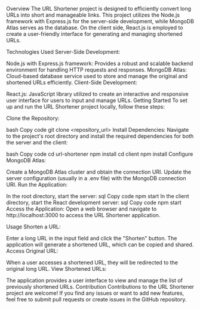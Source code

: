 Overview
The URL Shortener project is designed to efficiently convert long URLs into short and manageable links. This project utilizes the Node.js framework with Express.js for the server-side development, while MongoDB Atlas serves as the database. On the client side, React.js is employed to create a user-friendly interface for generating and managing shortened URLs.

Technologies Used
Server-Side Development:

Node.js with Express.js framework: Provides a robust and scalable backend environment for handling HTTP requests and responses.
MongoDB Atlas: Cloud-based database service used to store and manage the original and shortened URLs efficiently.
Client-Side Development:

React.js: JavaScript library utilized to create an interactive and responsive user interface for users to input and manage URLs.
Getting Started
To set up and run the URL Shortener project locally, follow these steps:

Clone the Repository:

bash
Copy code
git clone <repository_url>
Install Dependencies:
Navigate to the project's root directory and install the required dependencies for both the server and the client:

bash
Copy code
cd url-shortener
npm install
cd client
npm install
Configure MongoDB Atlas:

Create a MongoDB Atlas cluster and obtain the connection URI.
Update the server configuration (usually in a .env file) with the MongoDB connection URI.
Run the Application:

In the root directory, start the server:
sql
Copy code
npm start
In the client directory, start the React development server:
sql
Copy code
npm start
Access the Application:
Open a web browser and navigate to http://localhost:3000 to access the URL Shortener application.

Usage
Shorten a URL:

Enter a long URL in the input field and click the "Shorten" button.
The application will generate a shortened URL, which can be copied and shared.
Access Original URL:

When a user accesses a shortened URL, they will be redirected to the original long URL.
View Shortened URLs:

The application provides a user interface to view and manage the list of previously shortened URLs.
Contribution
Contributions to the URL Shortener project are welcome! If you find any issues or want to add new features, feel free to submit pull requests or create issues in the GitHub repository.
